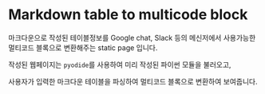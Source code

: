 # Markdown table to multicode block

마크다운으로 작성된 테이블정보를 Google chat, Slack 등의 메신저에서 사용가능한 멀티코드 블록으로 변환해주는 static page 입니다.

작성된 웹페이지는 `pyodide`를 사용하여 미리 작성된 파이썬 모듈을 불러오고,

사용자가 입력한 마크다운 테이블을 파싱하여 멀티코드 블록으로 변환하여 보여줍니다.
